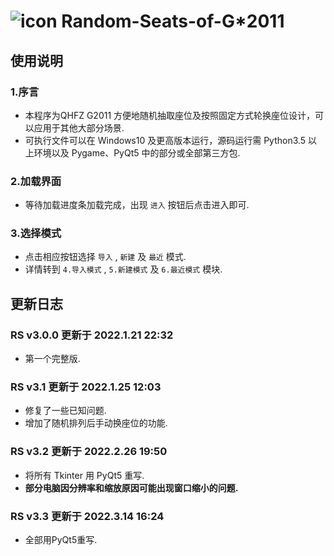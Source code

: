 # ![icon](https://user-images.githubusercontent.com/87631978/158313042-f044767c-878c-454a-8d85-1bd7b63bb52c.png) Random-Seats-of-G*2011

## 使用说明
### 1.序言
- 本程序为QHFZ G2011 方便地随机抽取座位及按照固定方式轮换座位设计，可以应用于其他大部分场景.
- 可执行文件可以在 Windows10 及更高版本运行，源码运行需 Python3.5 以上环境以及 Pygame、PyQt5 中的部分或全部第三方包.
### 2.加载界面
- 等待加载进度条加载完成，出现 ```进入``` 按钮后点击进入即可.

### 3.选择模式
- 点击相应按钮选择 ```导入``` , ```新建``` 及 ```最近``` 模式.
- 详情转到 ```4.导入模式``` , ```5.新建模式``` 及 ```6.最近模式``` 模块.


## 更新日志
### RS v3.0.0 更新于 2022.1.21 22:32
- 第一个完整版.
### RS v3.1 更新于 2022.1.25 12:03
- 修复了一些已知问题.
- 增加了随机排列后手动换座位的功能.
### RS v3.2 更新于 2022.2.26 19:50
- 将所有 Tkinter 用 PyQt5 重写.
- **部分电脑因分辨率和缩放原因可能出现窗口缩小的问题.**
### RS v3.3 更新于 2022.3.14 16:24
- 全部用PyQt5重写.
